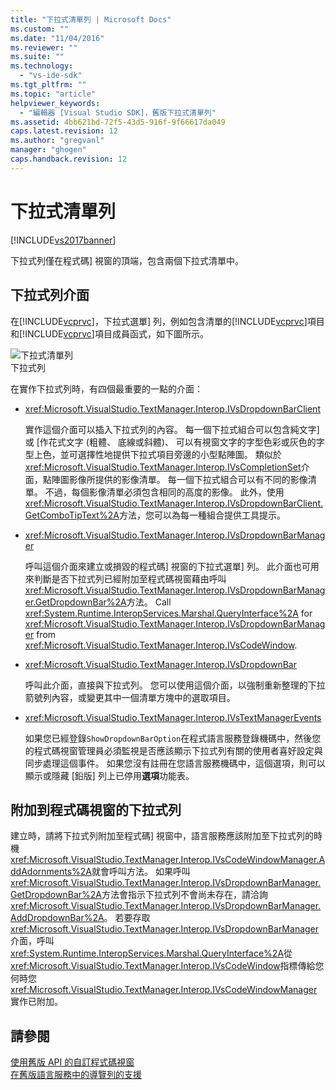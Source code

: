 ```yaml
---
title: "下拉式清單列 | Microsoft Docs"
ms.custom: ""
ms.date: "11/04/2016"
ms.reviewer: ""
ms.suite: ""
ms.technology: 
  - "vs-ide-sdk"
ms.tgt_pltfrm: ""
ms.topic: "article"
helpviewer_keywords: 
  - "編輯器 [Visual Studio SDK]，舊版下拉式清單列"
ms.assetid: 4bb621bd-72f5-43d5-916f-9f66617da049
caps.latest.revision: 12
ms.author: "gregvanl"
manager: "ghogen"
caps.handback.revision: 12
---
```

# 下拉式清單列
[!INCLUDE[vs2017banner](../code-quality/includes/vs2017banner.md)]

下拉式列僅在程式碼\] 視窗的頂端，包含兩個下拉式清單中。  
  
## 下拉式列介面  
 在[!INCLUDE[vcprvc](../debugger/includes/vcprvc_md.md)]，下拉式選單\] 列，例如包含清單的[!INCLUDE[vcprvc](../debugger/includes/vcprvc_md.md)]項目和[!INCLUDE[vcprvc](../debugger/includes/vcprvc_md.md)]項目成員函式，如下圖所示。  
  
 ![下拉式清單列](~/extensibility/media/vsdropdown_bar.gif "vsDropdown\_bar")  
下拉式列  
  
 在實作下拉式列時，有四個最重要的一點的介面：  
  
-   <xref:Microsoft.VisualStudio.TextManager.Interop.IVsDropdownBarClient>  
  
     實作這個介面可以插入下拉式列的內容。  每一個下拉式組合可以包含純文字\] 或 \[作花式文字 \(粗體、 底線或斜體\)、 可以有視窗文字的字型色彩或灰色的字型上色，並可選擇性地提供下拉式項目旁邊的小型點陣圖。  類似於<xref:Microsoft.VisualStudio.TextManager.Interop.IVsCompletionSet>介面，點陣圖影像所提供的影像清單。  每一個下拉式組合可以有不同的影像清單。 不過，每個影像清單必須包含相同的高度的影像。  此外，使用<xref:Microsoft.VisualStudio.TextManager.Interop.IVsDropdownBarClient.GetComboTipText%2A>方法，您可以為每一種組合提供工具提示。  
  
-   <xref:Microsoft.VisualStudio.TextManager.Interop.IVsDropdownBarManager>  
  
     呼叫這個介面來建立或損毀的程式碼\] 視窗的下拉式選單\] 列。  此介面也可用來判斷是否下拉式列已經附加至程式碼視窗藉由呼叫<xref:Microsoft.VisualStudio.TextManager.Interop.IVsDropdownBarManager.GetDropdownBar%2A>方法。  Call <xref:System.Runtime.InteropServices.Marshal.QueryInterface%2A> for <xref:Microsoft.VisualStudio.TextManager.Interop.IVsDropdownBarManager> from <xref:Microsoft.VisualStudio.TextManager.Interop.IVsCodeWindow>.  
  
-   <xref:Microsoft.VisualStudio.TextManager.Interop.IVsDropdownBar>  
  
     呼叫此介面，直接與下拉式列。  您可以使用這個介面，以強制重新整理的下拉箭號列內容，或變更其中一個清單方塊中的選取項目。  
  
-   <xref:Microsoft.VisualStudio.TextManager.Interop.IVsTextManagerEvents>  
  
     如果您已經登錄`ShowDropdownBarOption`在程式語言服務登錄機碼中，然後您的程式碼視窗管理員必須監視是否應該顯示下拉式列有關的使用者喜好設定與同步處理這個事件。  如果您沒有註冊在您語言服務機碼中，這個選項，則可以顯示或隱藏 \[鉛版\] 列上已停用**選項**功能表。  
  
## 附加到程式碼視窗的下拉式列  
 建立時，請將下拉式列附加至程式碼\] 視窗中，語言服務應該附加至下拉式列的時機<xref:Microsoft.VisualStudio.TextManager.Interop.IVsCodeWindowManager.AddAdornments%2A>就會呼叫方法。  如果呼叫<xref:Microsoft.VisualStudio.TextManager.Interop.IVsDropdownBarManager.GetDropdownBar%2A>方法會指示下拉式列不會尚未存在，請洽詢<xref:Microsoft.VisualStudio.TextManager.Interop.IVsDropdownBarManager.AddDropdownBar%2A>。  若要存取<xref:Microsoft.VisualStudio.TextManager.Interop.IVsDropdownBarManager>介面，呼叫<xref:System.Runtime.InteropServices.Marshal.QueryInterface%2A>從<xref:Microsoft.VisualStudio.TextManager.Interop.IVsCodeWindow>指標傳給您何時您<xref:Microsoft.VisualStudio.TextManager.Interop.IVsCodeWindowManager>實作已附加。  
  
## 請參閱  
 [使用舊版 API 的自訂程式碼視窗](../extensibility/customizing-code-windows-by-using-the-legacy-api.md)   
 [在舊版語言服務中的導覽列的支援](../extensibility/internals/support-for-the-navigation-bar-in-a-legacy-language-service.md)